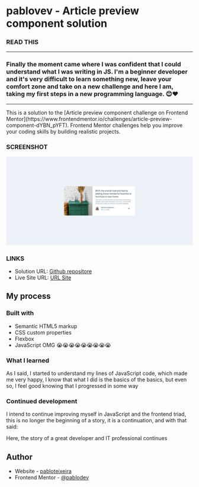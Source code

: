 # pablovev - Article preview component solution


### READ THIS

<hr>

### **Finally the moment came where I was confident that I could understand what I was writing in JS. I'm a beginner developer and it's very difficult to learn something new, leave your comfort zone and take on a new challenge and here I am, taking my first steps in a new programming language. 😊❤️**


<hr>
This is a solution to the [Article preview component challenge on Frontend Mentor](https://www.frontendmentor.io/challenges/article-preview-component-dYBN_pYFT). Frontend Mentor challenges help you improve your coding skills by building realistic projects. 



### SCREENSHOT

![](./images/print-site.png)


### LINKS

- Solution URL: [Github repositore](https://github.com/Pabloodev/article-preview-component)
- Live Site URL: [URL Site](https://pabloodev.github.io/article-preview-component/)

## My process

### Built with

- Semantic HTML5 markup
- CSS custom properties
- Flexbox
- JavaScript OMG 😭😭😭😭😭😭😭😭😭

### What I learned


As I said, I started to understand my lines of JavaScript code, which made me very happy, I know that what I did is the basics of the basics, but even so, I feel good knowing that I progressed in some way



### Continued development

I intend to continue improving myself in JavaScript and the frontend triad, this is no longer the beginning of a story, it is a continuation, and with that said:

Here, the story of a great developer and IT professional continues

## Author

- Website - [pabloteixeira](https://www.pabloteixeira.site)
- Frontend Mentor - [@pablodev](https://www.frontendmentor.io/profile/Pabloodev)

